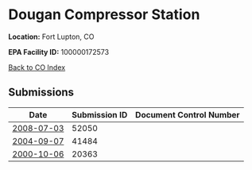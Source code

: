 # Dougan Compressor Station

**Location:** Fort Lupton, CO

**EPA Facility ID:** 100000172573

[Back to CO Index](../../index.md)

## Submissions

| Date | Submission ID | Document Control Number |
|------|--------------|-------------------------|
| [2008-07-03](submissions/52050.md) | 52050 |  |
| [2004-09-07](submissions/41484.md) | 41484 |  |
| [2000-10-06](submissions/20363.md) | 20363 |  |
